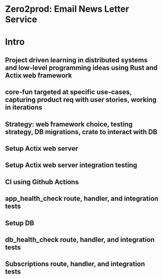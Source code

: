 # Zero2prod: Email News Letter Service

# Intro
## Project driven learning in distributed systems and low-level programming ideas using Rust and Actix web framework
## core-fun targeted at specific use-cases, capturing product req with user stories, working in iterations 
## Strategy: web framework choice, testing strategy, DB migrations, crate to interact with DB


## Setup Actix web server  
## Setup Actix web server integration testing  
## CI using Github Actions
## app_health_check route, handler, and integration tests  
## Setup DB
## db_health_check route, handler, and integration tests  

## Subscriptions route, handler, and integration tests  


